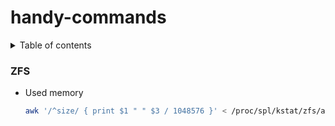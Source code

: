 # handy-commands


<details>
  <summary>Table of contents</summary>
  <ol>
    <li><a href="#ZFS">ZFS</a></li>
  </ol>
</details>




### ZFS

* Used memory
  ```sh
  awk '/^size/ { print $1 " " $3 / 1048576 }' < /proc/spl/kstat/zfs/arcstats
  ```

